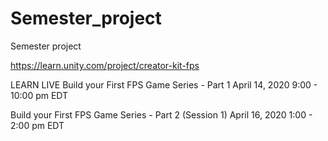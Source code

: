 # Semester_project
Semester project

https://learn.unity.com/project/creator-kit-fps

LEARN LIVE
Build your First FPS Game Series - Part 1 
April 14, 2020
9:00 - 10:00 pm EDT

Build your First FPS Game Series - Part 2 (Session 1)
April 16, 2020
1:00 - 2:00 pm EDT
